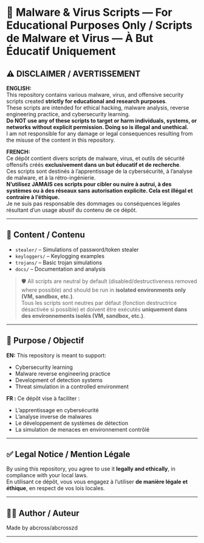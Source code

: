 # 🧪 Malware & Virus Scripts — For Educational Purposes Only / Scripts de Malware et Virus — À But Éducatif Uniquement

## ⚠️ DISCLAIMER / AVERTISSEMENT

**ENGLISH:**  
This repository contains various malware, virus, and offensive security scripts created **strictly for educational and research purposes**.  
These scripts are intended for ethical hacking, malware analysis, reverse engineering practice, and cybersecurity learning.  
**Do NOT use any of these scripts to target or harm individuals, systems, or networks without explicit permission. Doing so is illegal and unethical.**  
I am not responsible for any damage or legal consequences resulting from the misuse of the content in this repository.

**FRENCH:**  
Ce dépôt contient divers scripts de malware, virus, et outils de sécurité offensifs créés **exclusivement dans un but éducatif et de recherche**.  
Ces scripts sont destinés à l’apprentissage de la cybersécurité, à l’analyse de malware, et à la rétro-ingénierie.  
**N’utilisez JAMAIS ces scripts pour cibler ou nuire à autrui, à des systèmes ou à des réseaux sans autorisation explicite. Cela est illégal et contraire à l’éthique.**  
Je ne suis pas responsable des dommages ou conséquences légales résultant d’un usage abusif du contenu de ce dépôt.

---

## 📁 Content / Contenu

- `stealer/` – Simulations of password/token stealer 
- `keyloggers/` – Keylogging examples  
- `trojans/` – Basic trojan simulations    
- `docs/` – Documentation and analysis

> 🛡️ All scripts are neutral by default (disabled/destructiveness removed where possible) and should be run in **isolated environments only (VM, sandbox, etc.)**.  
> Tous les scripts sont neutres par défaut (fonction destructrice désactivée si possible) et doivent être exécutés **uniquement dans des environnements isolés (VM, sandbox, etc.)**.

---

## 🧠 Purpose / Objectif

**EN:** This repository is meant to support:  
- Cybersecurity learning  
- Malware reverse engineering practice  
- Development of detection systems  
- Threat simulation in a controlled environment  

**FR :** Ce dépôt vise à faciliter :  
- L’apprentissage en cybersécurité  
- L’analyse inverse de malwares  
- Le développement de systèmes de détection  
- La simulation de menaces en environnement contrôlé

---

## ✅ Legal Notice / Mention Légale

By using this repository, you agree to use it **legally and ethically**, in compliance with your local laws.  
En utilisant ce dépôt, vous vous engagez à l’utiliser **de manière légale et éthique**, en respect de vos lois locales.

---

## 🧑‍💻 Author / Auteur

Made by abcross/abcrosszd

---